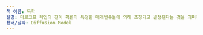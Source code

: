 ```yaml
---
책 이름: 독학
설명: 마르코프 체인의 전이 확률이 특정한 매개변수들에 의해 조정되고 결정된다는 것을 의미한다. 그리고 이 매개변수들은 모델의 훈련 과정에서 최적화된다.
챕터/날짜: Diffusion Model
---
```

